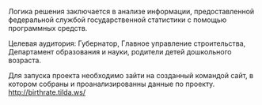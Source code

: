 Логика решения заключается в анализе информации, предоставленной федеральной службой государственной статистики с помощью программных средств.

Целевая аудитория: Губернатор, Главное управление строительства, Департамент образования и науки, родители детей дошкольного возраста.

Для запуска проекта необходимо зайти на созданный командой сайт, в котором собраны и проанализированны данные по проекту.
http://birthrate.tilda.ws/
